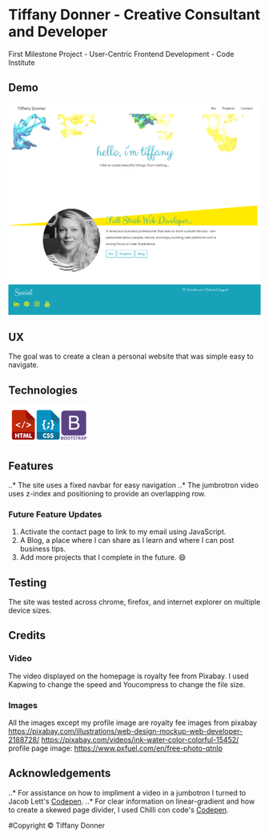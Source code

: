 # Tiffany Donner - Creative Consultant and Developer
First Milestone Project - User-Centric Frontend Development - Code Institute

## Demo
![tiffaydonner.com](/assets/images/screencapture-tiffanydonner-profilepage.png "Screenshot of Homepage")

## UX
The goal was to create a clean a personal website that was simple easy to navigate.

## Technologies
![HTML5, CSS, Bootstap4](/assets/images/technologies.png "HTML5, CSS, Bootstap4")

## Features
..* The site uses a fixed navbar for easy navigation
..* The jumbrotron video uses z-index and positioning to provide an overlapping row.

### Future Feature Updates
1. Activate the contact page to link to my email using JavaScript.
2. A Blog, a place where I can share as I learn and where I can post business tips.
3. Add more projects that I complete in the future. :smile:

## Testing
The site was tested across chrome, firefox, and internet explorer on multiple device sizes.

## Credits

### Video
The video displayed on the homepage is royalty fee from Pixabay. I used Kapwing to change the speed
and Youcompress to change the file size.

### Images
All the images except my profile image are royalty fee images from pixabay
https://pixabay.com/illustrations/web-design-mockup-web-developer-2188728/
https://pixabay.com/videos/ink-water-color-colorful-15452/
profile page image: https://www.pxfuel.com/en/free-photo-qtnlp

## Acknowledgements
..* For assistance on how to impliment a video in a jumbotron I turned  to Jacob Lett's [Codepen](https://codepen.io/JacobLett/pen/LmWvLZ).
..* For clear information on linear-gradient and how to create a skewed page divider, I used 
    Chilli con code's [Codepen](https://codepen.io/chilliconcode/pen/epQORa).

#Copyright
© Tiffany Donner